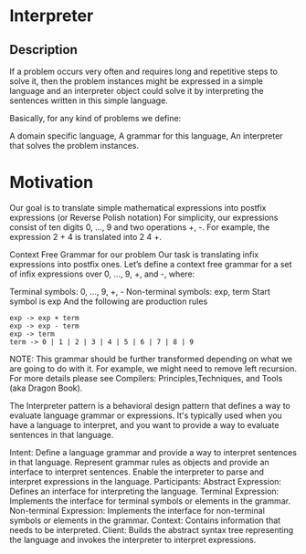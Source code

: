 # Interpreter
## Description
If a problem occurs very often and requires long and repetitive steps to solve it, then the problem instances might be expressed in a simple language and an interpreter object could solve it by interpreting the sentences written in this simple language.

Basically, for any kind of problems we define:

A domain specific language,
A grammar for this language,
An interpreter that solves the problem instances.
# Motivation
Our goal is to translate simple mathematical expressions into postfix expressions (or Reverse Polish notation) For simplicity, our expressions consist of ten digits 0, …, 9 and two operations +, -. For example, the expression 2 + 4 is translated into 2 4 +.

Context Free Grammar for our problem
Our task is translating infix expressions into postfix ones. Let’s define a context free grammar for a set of infix expressions over 0, …, 9, +, and -, where:

Terminal symbols: 0, ..., 9, +, -
Non-terminal symbols: exp, term
Start symbol is exp
And the following are production rules
```
exp -> exp + term
exp -> exp - term
exp -> term
term -> 0 | 1 | 2 | 3 | 4 | 5 | 6 | 7 | 8 | 9
```
NOTE: This grammar should be further transformed depending on what we are going to do with it. For example, we might need to remove left recursion. For more details please see Compilers: Principles,Techniques, and Tools (aka Dragon Book).

The Interpreter pattern is a behavioral design pattern that defines a way to evaluate language grammar or expressions. It's typically used when you have a language to interpret, and you want to provide a way to evaluate sentences in that language.

Intent:
Define a language grammar and provide a way to interpret sentences in that language.
Represent grammar rules as objects and provide an interface to interpret sentences.
Enable the interpreter to parse and interpret expressions in the language.
Participants:
Abstract Expression: Defines an interface for interpreting the language.
Terminal Expression: Implements the interface for terminal symbols or elements in the grammar.
Non-terminal Expression: Implements the interface for non-terminal symbols or elements in the grammar.
Context: Contains information that needs to be interpreted.
Client: Builds the abstract syntax tree representing the language and invokes the interpreter to interpret expressions.
